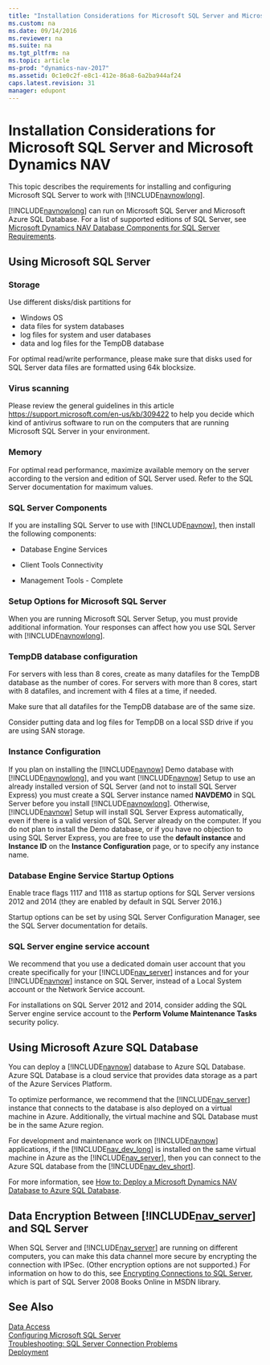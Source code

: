 ```yaml
---
title: "Installation Considerations for Microsoft SQL Server and Microsoft Dynamics NAV"
ms.custom: na
ms.date: 09/14/2016
ms.reviewer: na
ms.suite: na
ms.tgt_pltfrm: na
ms.topic: article
ms-prod: "dynamics-nav-2017"
ms.assetid: 0c1e0c2f-e8c1-412e-86a8-6a2ba944af24
caps.latest.revision: 31
manager: edupont
---
```

# Installation Considerations for Microsoft SQL Server and Microsoft Dynamics NAV
This topic describes the requirements for installing and configuring Microsoft SQL Server to work with [!INCLUDE[navnowlong](includes/navnowlong_md.md)].  

[!INCLUDE[navnowlong](includes/navnowlong_md.md)] can run on Microsoft SQL Server and Microsoft Azure SQL Database. For a list of supported editions of SQL Server, see [Microsoft Dynamics NAV Database Components for SQL Server Requirements](System-Requirements-for-Microsoft-Dynamics-NAV.md#SQLReq).  


## Using Microsoft SQL Server 

### Storage
Use different disks/disk partitions for 

- Windows OS
- data files for system databases
- log files for system and user databases
- data and log files for the TempDB database

For optimal read/write performance, please make sure that disks used for SQL Server data files are formatted using 64k blocksize.

### Virus scanning
Please review the general guidelines in this article 
https://support.microsoft.com/en-us/kb/309422
to help you decide which kind of antivirus software to run on the computers that are running Microsoft SQL Server in your environment.

### Memory
For optimal read performance, maximize available memory on the server according to the version and edition of SQL Server used. Refer to the SQL Server documentation for maximum values.

### SQL Server Components  
 If you are installing SQL Server to use with [!INCLUDE[navnow](includes/navnow_md.md)], then install the following components:  

-   Database Engine Services  

-   Client Tools Connectivity  

-   Management Tools - Complete  

### Setup Options for Microsoft SQL Server  
 When you are running Microsoft SQL Server Setup, you must provide additional information. Your responses can affect how you use SQL Server with [!INCLUDE[navnowlong](includes/navnowlong_md.md)].  

### TempDB database configuration
For servers with less than 8 cores, create as many datafiles for the TempDB database as the number of cores. For servers with more than 8 cores, start with 8 datafiles, and increment with 4 files at a time, if needed.

Make sure that all datafiles for the TempDB database are of the same size.

Consider putting data and log files for TempDB on a local SSD drive if you are using SAN storage.

### Instance Configuration  
 If you plan on installing the [!INCLUDE[navnow](includes/navnow_md.md)] Demo database with [!INCLUDE[navnowlong](includes/navnowlong_md.md)], and you want [!INCLUDE[navnow](includes/navnow_md.md)] Setup to use an already installed version of SQL Server \(and not to install SQL Server Express\) you must create a SQL Server instance named **NAVDEMO** in SQL Server before you install [!INCLUDE[navnowlong](includes/navnowlong_md.md)]. Otherwise, [!INCLUDE[navnow](includes/navnow_md.md)] Setup will install SQL Server Express automatically, even if there is a valid version of SQL Server already on the computer. If you do not plan to install the Demo database, or if you have no objection to using SQL Server Express, you are free to use the **default instance** and **Instance ID** on the **Instance Configuration** page, or to specify any instance name.  

### Database Engine Service Startup Options
Enable trace flags 1117 and 1118 as startup options for SQL Server versions 2012 and 2014 (they are enabled by default in SQL Server 2016.)

Startup options can be set by using SQL Server Configuration Manager, see the SQL Server documentation for details.

### SQL Server engine service account
 We recommend that you use a dedicated domain user account that you create specifically for your [!INCLUDE[nav_server](includes/nav_server_md.md)] instances and for your [!INCLUDE[navnow](includes/navnow_md.md)] instance on SQL Server, instead of a Local System account or the Network Service account.  

For installations on SQL Server 2012 and 2014, consider adding the SQL Server engine service account to the **Perform Volume Maintenance Tasks** security policy.

## Using Microsoft Azure SQL Database  
 You can deploy a [!INCLUDE[navnow](includes/navnow_md.md)] database to Azure SQL Database. Azure SQL Database is a cloud service that provides data storage as a part of the Azure Services Platform.  

 To optimize performance, we recommend that the [!INCLUDE[nav_server](includes/nav_server_md.md)] instance that connects to the database is also deployed on a virtual machine in Azure. Additionally, the virtual machine and SQL Database must be in the same Azure region.  

 For development and maintenance work on [!INCLUDE[navnow](includes/navnow_md.md)] applications, if the [!INCLUDE[nav_dev_long](includes/nav_dev_long_md.md)] is installed on the same virtual machine in Azure as the [!INCLUDE[nav_server](includes/nav_server_md.md)], then you can connect to the Azure SQL database from the [!INCLUDE[nav_dev_short](includes/nav_dev_short_md.md)].  

 For more information, see [How to: Deploy a Microsoft Dynamics NAV Database to Azure SQL Database](How-to--Deploy-a-Microsoft-Dynamics-NAV-Database-to-Azure-SQL-Database.md).  

## Data Encryption Between [!INCLUDE[nav_server](includes/nav_server_md.md)] and SQL Server  
 When SQL Server and [!INCLUDE[nav_server](includes/nav_server_md.md)] are running on different computers, you can make this data channel more secure by encrypting the connection with IPSec. \(Other encryption options are not supported.\) For information on how to do this, see [Encrypting Connections to SQL Server](http://go.microsoft.com/fwlink/?LinkId=147732), which is part of SQL Server 2008 Books Online in MSDN library.  

## See Also  
 [Data Access](Data-Access.md)   
 [Configuring Microsoft SQL Server](Configuring-Microsoft-SQL-Server.md)   
 [Troubleshooting: SQL Server Connection Problems](Troubleshooting--SQL-Server-Connection-Problems.md)   
 [Deployment](Deployment.md)
